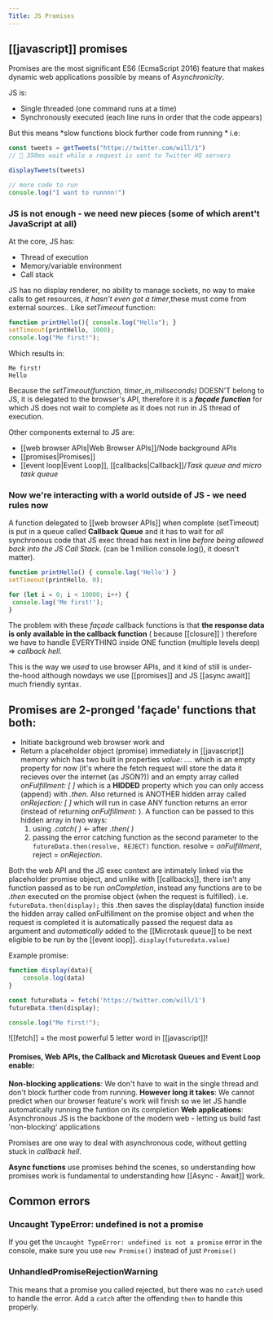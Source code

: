 ```yaml
---
Title: JS Promises
---
```


## [[javascript]] promises

Promises are the most significant ES6 (EcmaScript 2016) feature that makes dynamic web applications possible by means of *Asynchronicity*. 

JS is:
- Single threaded (one command runs at a time)
- Synchronously executed (each line runs in order that the code appears)

But this means *slow functions block further code from running * i.e:
```js
const tweets = getTweets("httpe://twitter.com/will/1")
// 🛑 350ms wait while a request is sent to Twitter HQ servers

displayTweets(tweets)

// more code to run
console.log("I want to runnnn!")
```

### JS is not enough - we need new pieces (some of which arent't JavaScript at all)

At the core, JS has:
- Thread of execution
- Memory/variable environment
- Call stack

JS has no display renderer, no ability to manage sockets, no way to make calls to get resources, *it hasn't even got a timer*,these must come from external sources.. Like *setTimeout* function:

```js
function printHello(){ console.log("Hello"); }
setTimeout(printHello, 1000);
console.log("Me first!");
```
Which results in:
```
Me first!
Hello
```
Because the *setTimeout(function, timer\_in\_miliseconds)* DOESN'T belong to JS, it is delegated to the browser's API, therefore it is a **_façade function_** for which JS does not wait to complete as it does not run in JS thread of execution.

Other components external to JS are:
- [[web browser APIs|Web Browser APIs]]/Node background APIs
- [[promises|Promises]]
- [[event loop|Event Loop]], [[callbacks|Callback]]/*Task queue and micro task queue*

### Now we're interacting with a world outside of JS - we need rules now

A function delegated to [[web browser APIs]] when complete (setTimeout) is put in a queue called **Callback Queue** and it has to wait for *all* synchronous code that JS exec thread has next in line *before being allowed back into the JS Call Stack*. (can be 1 million console.log(), it doesn't matter).

```js
function printHello() { console.log('Hello') }
setTimeout(printHello, 0);

for (let i = 0; i < 10000; i++) {
 console.log('Me first!');
}
```

The problem with these *façade* callback functions is that **the response data is only available in the callback function** ( because [[closure]] ) therefore we have to handle EVERYTHING inside ONE function (multiple levels deep) => *callback hell*.

This is the way we *used* to use browser APIs, and it kind of still is under-the-hood although nowdays we use [[promises]] and JS [[async await]] much friendly syntax.

## Promises are 2-pronged 'façade' functions that both:

- Initiate background web browser work and
- Return a placeholder object (promise) immediately in [[javascript]] memory which has two built in properties *value: ....* which is an empty property for now (it's where the fetch request will store the data it recieves over the internet (as JSON?)) and an empty array called *onFulfillment: \[ \]* which is a **HIDDED** property which you can only access (append) with *.then*. 
  Also returned is ANOTHER hidden array called *onRejection: \[ \]* which will run in case ANY function returns an error (instead of returning *onFulfillment:* ). A function can be passed to this hidden array in two ways:
  1. using *.catch( )* <- after *.then( )*
  2. passing the error catching function as the second parameter to the `futureData.then(resolve, REJECT)` function. resolve = *onFulfillment*, reject = *onRejection*.

Both the web API and the JS exec context are intimately linked via the placeholder promise object, and unlike with [[callbacks]], there isn't any function passed as to be run *onCompletion*, instead any functions are to be *.then* executed on the promise object (when the request is fulfilled). i.e. `futureData.then(display);` this .then saves the display(data) function inside the hidden array called onFulfillment on the promise object and when the request is completed it is automatically passed the request data as argument and *automatically* added to the [[Microtask queue]] to be next eligible to be run by the [[event loop]]. `display(futuredata.value)`

Example promise:

```js
function display(data){
	console.log(data)
}

const futureData = fetch('https://twitter.com/will/1')
futureData.then(display);

console.log("Me first!");
```

![[fetch]] = the most powerful 5 letter word in [[javascript]]! 

#### Promises, Web APIs, the Callback and Microtask Queues and Event Loop enable:

**Non-blocking applications**: We don't have to wait in the single thread and don't block further code from running.
**However long it takes**: We cannot predict when our browser feature's work will finish so we let JS handle automatically running the funtion on its completion
**Web applications**: Asynchronous JS is the backbone of the modern web - letting us build fast 'non-blocking' applications

Promises are one way to deal with asynchronous code, without getting stuck in *callback hell*.

**Async functions** use promises behind the scenes, so understanding how promises work is fundamental to understanding how [[Async - Await]] work.

## Common errors

### Uncaught TypeError: undefined is not a promise

If you get the `Uncaught TypeError: undefined is not a promise` error in the console, make sure you use `new Promise()` instead of just `Promise()`

### UnhandledPromiseRejectionWarning

This means that a promise you called rejected, but there was no `catch` used to handle the error. Add a `catch` after the offending `then` to handle this properly.

